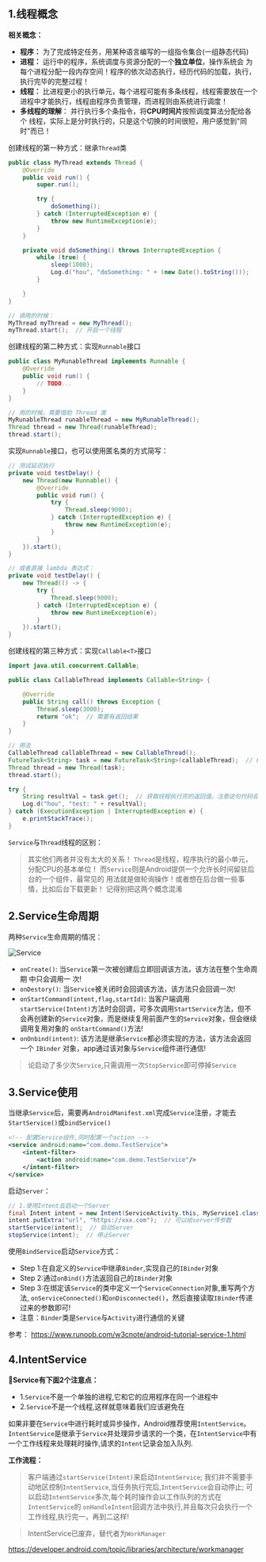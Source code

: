 ## 1.线程概念

**相关概念：**

- **程序：** 为了完成特定任务，用某种语言编写的一组指令集合(一组静态代码)
- **进程：** 运行中的程序，系统调度与资源分配的一个**独立单位**，操作系统会 为每个进程分配一段内存空间！程序的依次动态执行，经历代码的加载，执行， 执行完毕的完整过程！
- **线程：** 比进程更小的执行单元，每个进程可能有多条线程，线程需要放在一个 进程中才能执行，线程由程序负责管理，而进程则由系统进行调度！
- **多线程的理解**： 并行执行多个条指令，将**CPU时间片**按照调度算法分配给各个 线程，实际上是分时执行的，只是这个切换的时间很短，用户感觉到"同时"而已！


创建线程的第一种方式：继承`Thread`类
```java
public class MyThread extends Thread {
    @Override
    public void run() {
        super.run();

        try {
            doSomething();
        } catch (InterruptedException e) {
            throw new RuntimeException(e);
        }
    }

    private void doSomething() throws InterruptedException {
        while (true) {
            sleep(1000);
            Log.d("hou", "doSomething: " + (new Date().toString()));
        }

    }
}

// 调用的时候：
MyThread myThread = new MyThread();
myThread.start();  // 开启一个线程
```

创建线程的第二种方式：实现`Runnable`接口
```java
public class MyRunableThread implements Runnable {
    @Override
    public void run() {
        // TODO...
    }
}

// 用的时候，需要借助 Thread 类
MyRunableThread runableThread = new MyRunableThread();
Thread thread = new Thread(runableThread);
thread.start();
```

实现`Runnable`接口，也可以使用匿名类的方式简写：
```java
// 测试延迟执行
private void testDelay() {
    new Thread(new Runnable() {
        @Override
        public void run() {
            try {
                Thread.sleep(9000);
            } catch (InterruptedException e) {
                throw new RuntimeException(e);
            }
        }
    }).start();
}

// 或者直接 lambda 表达式：
private void testDelay() {
    new Thread(() -> {
        try {
            Thread.sleep(9000);
        } catch (InterruptedException e) {
            throw new RuntimeException(e);
        }
    }).start();
}
```

创建线程的第三种方式：实现`Callable<T>`接口
```java
import java.util.concurrent.Callable;

public class CallableThread implements Callable<String> {

    @Override
    public String call() throws Exception {
        Thread.sleep(3000);
        return "ok";  // 需要有返回结果
    }
}

// 用法
CallableThread callableThread = new CallableThread();
FutureTask<String> task = new FutureTask<String>(callableThread);  // FutureTask为了获取线程返回值
Thread thread = new Thread(task);
thread.start();

try {
    String resultVal = task.get();  // 获取线程执行完的返回值，注意这句代码会阻塞当前线程
    Log.d("hou", "test: " + resultVal);
} catch (ExecutionException | InterruptedException e) {
    e.printStackTrace();
}
```

`Service`与`Thread`线程的区别：

> 其实他们两者并没有太大的关系！ `Thread`是线程，程序执行的最小单元，分配CPU的基本单位！ 而`Service`则是Android提供一个允许长时间留驻后台的一个组件，最常见的 用法就是做轮询操作！或者想在后台做一些事情，比如后台下载更新！ 记得别把这两个概念混淆

## 2.Service生命周期

两种`Service`生命周期的情况：

![Service](./image/0039.jpg)

- `onCreate()`: 当`Service`第一次被创建后立即回调该方法，该方法在整个生命周期 中只会调用一 次!
- `onDestory()`: 当`Service`被关闭时会回调该方法，该方法只会回调一次!
- `onStartCommand(intent,flag,startId)`: 当客户端调用`startService(Intent)`方法时会回调，可多次调用`StartService`方法，但不会再创建新的`Service`对象，而是继续复用前面产生的`Service`对象，但会继续调用复用对象的 `onStartCommand()`方法!
- `onOnbind(intent)`: 该方法是继承`Service`都必须实现的方法，该方法会返回一个 `IBinder` 对象，app通过该对象与`Service`组件进行通信!

> 论启动了多少次`Service`,只需调用一次`StopService`即可停掉`Service`

## 3.Service使用

当继承`Service`后，需要再`AndroidManifest.xml`完成`Service`注册，才能去`StartService()`或`bindService()`
```xml
<!-- 配置Service组件,同时配置一个action -->  
<service android:name="com.demo.TestService">  
    <intent-filter>  
        <action android:name="com.demo.TestService"/>  
    </intent-filter>  
</service>
```

启动`Server`：
```java
// 1.使用Intent去启动一个Server
final Intent intent = new Intent(ServiceActivity.this, MyService1.class);
intent.putExtra("url", "https://xxx.com");  // 可以给server传参数
startService(intent);  // 启动Server
stopService(intent);  // 停止Server
```

使用`BindService`启动`Service`方式：
- Step 1:在自定义的`Service`中继承`Binder`,实现自己的`IBinder`对象
- Step 2:通过`onBind()`方法返回自己的`IBinder`对象
- Step 3:在绑定该`Service`的类中定义一个`ServiceConnection`对象,重写两个方法, `onServiceConnected()`和`onDisconnected()`，然后直接读取`IBinder`传递过来的参数即可!
- 注意：`Binder`类是`Service`与`Activity`进行通信的关键


参考： https://www.runoob.com/w3cnote/android-tutorial-service-1.html

## 4.IntentService

**📢Service有下面2个注意点：**
- 1.`Service`不是一个单独的进程,它和它的应用程序在同一个进程中
- 2.`Service`不是一个线程,这样就意味着我们应该避免在

如果非要在`Service`中进行耗时或异步操作，Android推荐使用`IntentService`。 `IntentService`是继承于`Service`并处理异步请求的一个类，在`IntentService`中有 一个工作线程来处理耗时操作,请求的`Intent`记录会加入队列.

**工作流程：**

> 客户端通过`startService(Intent)`来启动`IntentService`; 我们并不需要手动地区控制`IntentService`,当任务执行完后,`IntentService`会自动停止; 可以启动`IntentService`多次,每个耗时操作会以工作队列的方式在`IntentService`的 `onHandleIntent`回调方法中执行,并且每次只会执行一个工作线程,执行完一，再到二这样!

> IntentService已废弃，替代者为`WorkManager`

https://developer.android.com/topic/libraries/architecture/workmanager

